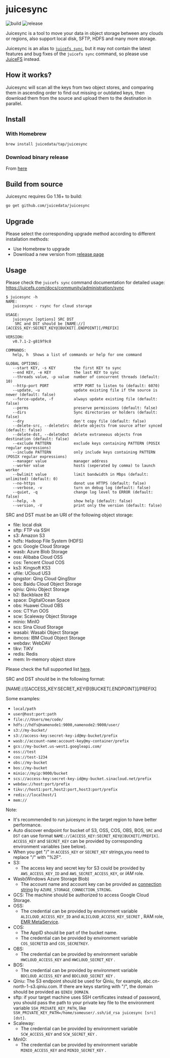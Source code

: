 # juicesync

![build](https://github.com/juicedata/juicesync/workflows/build/badge.svg) ![release](https://github.com/juicedata/juicesync/workflows/release/badge.svg)

Juicesync is a tool to move your data in object storage between any clouds or regions, also support local disk, SFTP, HDFS and many more storage.

Juicesync is an alias to [`juicefs sync`](https://juicefs.com/docs/community/administration/sync), but it may not contain the latest features and bug fixes of the `juicefs sync` command, so please use [JuiceFS](https://github.com/juicedata/juicefs) instead.

## How it works?

Juicesync will scan all the keys from two object stores, and comparing them in ascending order to find out missing or outdated keys, then download them from the source and upload them to the destination in parallel.

## Install

### With Homebrew

```sh
brew install juicedata/tap/juicesync
```

### Download binary release

From [here](https://github.com/juicedata/juicesync/releases)

## Build from source

Juicesync requires Go 1.16+ to build:

```sh
go get github.com/juicedata/juicesync
```

## Upgrade

Please select the corresponding upgrade method according to different installation methods:

* Use Homebrew to upgrade
* Download a new version from [release page](https://github.com/juicedata/juicesync/releases)

## Usage

Please check the `juicefs sync` command documentation for detailed usage: https://juicefs.com/docs/community/administration/sync

```
$ juicesync -h
NAME:
   juicesync - rsync for cloud storage

USAGE:
   juicesync [options] SRC DST
    SRC and DST should be [NAME://][ACCESS_KEY:SECRET_KEY@]BUCKET[.ENDPOINT][/PREFIX]

VERSION:
   v0.7.1-2-g819f9c0

COMMANDS:
   help, h  Shows a list of commands or help for one command

GLOBAL OPTIONS:
   --start KEY, -s KEY        the first KEY to sync
   --end KEY, -e KEY          the last KEY to sync
   --threads value, -p value  number of concurrent threads (default: 10)
   --http-port PORT           HTTP PORT to listen to (default: 6070)
   --update, -u               update existing file if the source is newer (default: false)
   --force-update, -f         always update existing file (default: false)
   --perms                    preserve permissions (default: false)
   --dirs                     Sync directories or holders (default: false)
   --dry                      don't copy file (default: false)
   --delete-src, --deleteSrc  delete objects from source after synced (default: false)
   --delete-dst, --deleteDst  delete extraneous objects from destination (default: false)
   --exclude PATTERN          exclude keys containing PATTERN (POSIX regular expressions)
   --include PATTERN          only include keys containing PATTERN (POSIX regular expressions)
   --manager value            manager address
   --worker value             hosts (seperated by comma) to launch worker
   --bwlimit value            limit bandwidth in Mbps (default: unlimited) (default: 0)
   --no-https                 donot use HTTPS (default: false)
   --verbose, -v              turn on debug log (default: false)
   --quiet, -q                change log level to ERROR (default: false)
   --help, -h                 show help (default: false)
   --version, -V              print only the version (default: false)
```

SRC and DST must be an URI of the following object storage:

- file: local disk
- sftp: FTP via SSH
- s3: Amazon S3
- hdfs: Hadoop File System (HDFS)
- gcs: Google Cloud Storage
- wasb: Azure Blob Storage
- oss: Alibaba Cloud OSS
- cos: Tencent Cloud COS
- ks3: Kingsoft KS3
- ufile: UCloud US3
- qingstor: Qing Cloud QingStor
- bos: Baidu Cloud Object Storage
- qiniu: Qiniu Object Storage
- b2: Backblaze B2
- space: DigitalOcean Space
- obs: Huawei Cloud OBS
- oos: CTYun OOS
- scw: Scaleway Object Storage
- minio: MinIO
- scs: Sina Cloud Storage
- wasabi: Wasabi Object Storage
- ibmcos: IBM Cloud Object Storage
- webdav: WebDAV
- tikv: TiKV
- redis: Redis
- mem: In-memory object store

Please check the full supported list [here](https://juicefs.com/docs/community/how_to_setup_object_storage#supported-object-storage).

SRC and DST should be in the following format:

[NAME://][ACCESS_KEY:SECRET_KEY@]BUCKET[.ENDPOINT][/PREFIX]

Some examples:

- `local/path`
- `user@host:port:path`
- `file:///Users/me/code/`
- `hdfs://hdfs@namenode1:9000,namenode2:9000/user/`
- `s3://my-bucket/`
- `s3://access-key:secret-key-id@my-bucket/prefix`
- `wasb://account-name:account-key@my-container/prefix`
- `gcs://my-bucket.us-west1.googleapi.com/`
- `oss://test`
- `cos://test-1234`
- `obs://my-bucket`
- `bos://my-bucket`
- `minio://myip:9000/bucket`
- `scs://access-key:secret-key-id@my-bucket.sinacloud.net/prefix`
- `webdav://host:port/prefix`
- `tikv://host1:port,host2:port,host3:port/prefix`
- `redis://localhost/1`
- `mem://`

Note:

- It's recommended to run juicesync in the target region to have better performance.
- Auto discover endpoint for bucket of S3, OSS, COS, OBS, BOS, `SRC` and `DST` can use format `NAME://[ACCESS_KEY:SECRET_KEY@]BUCKET[/PREFIX]`. `ACCESS_KEY` and `SECRET_KEY` can be provided by corresponding environment variables (see below).
- When you get "/" in `ACCESS_KEY` or `SECRET_KEY` strings,you need to replace "/" with "%2F".
- S3:
  * The access key and secret key for S3 could be provided by `AWS_ACCESS_KEY_ID` and `AWS_SECRET_ACCESS_KEY`, or *IAM* role.
- Wasb(Windows Azure Storage Blob)
  * The account name and account key can be provided as [connection string](https://docs.microsoft.com/en-us/azure/storage/common/storage-configure-connection-string#configure-a-connection-string-for-an-azure-storage-account) by `AZURE_STORAGE_CONNECTION_STRING`.
- GCS: The machine should be authorized to access Google Cloud Storage.
- OSS:
  * The credential can be provided by environment variable `ALICLOUD_ACCESS_KEY_ID` and `ALICLOUD_ACCESS_KEY_SECRET` , RAM role, [EMR MetaService](https://help.aliyun.com/document_detail/43966.html).
- COS:
  * The AppID should be part of the bucket name.
  * The credential can be provided by environment variable `COS_SECRETID` and `COS_SECRETKEY`.
- OBS:
  * The credential can be provided by environment variable `HWCLOUD_ACCESS_KEY` and `HWCLOUD_SECRET_KEY` .
- BOS:
  * The credential can be provided by environment variable `BDCLOUD_ACCESS_KEY` and `BDCLOUD_SECRET_KEY` .
- Qiniu:
  The S3 endpoint should be used for Qiniu, for example, abc.cn-north-1-s3.qiniu.com.
  If there are keys starting with "/", the domain should be provided as `QINIU_DOMAIN`.
- sftp: if your target machine uses SSH certificates instead of password, you should pass the path to your private key file to the environment variable `SSH_PRIVATE_KEY_PATH`, like ` SSH_PRIVATE_KEY_PATH=/home/someuser/.ssh/id_rsa juicesync [src] [dst]`.
- Scaleway:
  * The credential can be provided by environment variable `SCW_ACCESS_KEY` and `SCW_SECRET_KEY` .
- MinIO:
  * The credential can be provided by environment variable `MINIO_ACCESS_KEY` and `MINIO_SECRET_KEY` .

